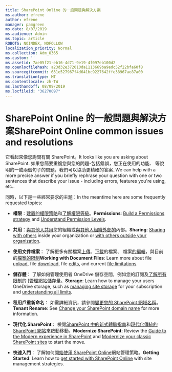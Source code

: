 ```yaml
---
title: SharePoint Online 的一般問題與解決方案
ms.author: efrene
author: efrene
manager: pamgreen
ms.date: 8/07/2019
ms.audience: Admin
ms.topic: article
ROBOTS: NOINDEX, NOFOLLOW
localization_priority: Normal
ms.collection: Adm_O365
ms.custom: ''
ms.assetid: 7ae05f21-eb16-4d71-9e19-4f097eb100d2
ms.openlocfilehash: a23d32e372010da1113669ba9edc52f22bfa60f8
ms.sourcegitcommit: 631e527967f4d641bc9227642ffe38967ae87a00
ms.translationtype: MT
ms.contentlocale: zh-TW
ms.lasthandoff: 08/09/2019
ms.locfileid: "36270097"
---
```

# <a name="sharepoint-online-common-issues-and-resolutions"></a><span data-ttu-id="c163d-102">SharePoint Online 的一般問題與解決方案</span><span class="sxs-lookup"><span data-stu-id="c163d-102">SharePoint Online common issues and resolutions</span></span>

<span data-ttu-id="c163d-103">它看起來像您詢問有關 SharePoint。</span><span class="sxs-lookup"><span data-stu-id="c163d-103">It looks like you are asking about SharePoint.</span></span> <span data-ttu-id="c163d-104">如果您簡要重複您與您的問題-包括錯誤，您正在使用的功能、 等說明的一或兩個句子的問題，我們可以協助更精確的答案..</span><span class="sxs-lookup"><span data-stu-id="c163d-104">We can help with a more precise answer if you briefly rephrase your question with one or two sentences that describe your issue - including errors, features you're using, etc..</span></span> 

<span data-ttu-id="c163d-105">同時，以下是一些經常要求的主題：</span><span class="sxs-lookup"><span data-stu-id="c163d-105">In the meantime here are some frequently requested topics:</span></span>





- <span data-ttu-id="c163d-106">**權限**：[建置的權限策略](https://docs.microsoft.com/sharepoint/default-sharepoint-groups)和[了解權限等級](https://docs.microsoft.com/sharepoint/understanding-permission-levels)。</span><span class="sxs-lookup"><span data-stu-id="c163d-106">**Permissions**: [Build a Permissions strategy](https://docs.microsoft.com/sharepoint/default-sharepoint-groups) and [Understand Permission Levels](https://docs.microsoft.com/sharepoint/understanding-permission-levels).</span></span>

- <span data-ttu-id="c163d-107">**共用**：[與其他人共用](https://docs.microsoft.com/sharepoint/default-sharepoint-groups)您的組織或[與其他人組織外部的](https://docs.microsoft.com/sharepoint/external-sharing-overview)內部。</span><span class="sxs-lookup"><span data-stu-id="c163d-107">**Sharing**: [Sharing with others](https://docs.microsoft.com/sharepoint/default-sharepoint-groups) inside your organization or [with others outside your organization](https://docs.microsoft.com/sharepoint/external-sharing-overview).</span></span>

- <span data-ttu-id="c163d-108">**使用文件檔案**： 了解更多有關檔案[上傳](https://support.office.com/article/Upload-a-folder-or-files-to-a-document-library-eb18fcba-c953-4d45-8d90-8da66edeacdb)、[下載](https://support.office.com/article/Download-files-and-folders-from-OneDrive-or-SharePoint-5c7397b7-19c7-4893-84fe-d02e8fa5df05)的檔案、 檔案[的編輯](https://support.office.com/article/Edit-a-document-in-a-document-library-02d8497f-1c13-4114-949a-b8466f639b07)，與目前的[檔案的限制](https://support.office.com/article/invalid-file-names-and-file-types-in-onedrive-onedrive-for-business-and-sharepoint-64883a5d-228e-48f5-b3d2-eb39e07630fa?ui=en-US&amp;rs=en-US&amp;ad=US)</span><span class="sxs-lookup"><span data-stu-id="c163d-108">**Working with Document Files**: Learn more about file [upload](https://support.office.com/article/Upload-a-folder-or-files-to-a-document-library-eb18fcba-c953-4d45-8d90-8da66edeacdb), file [download](https://support.office.com/article/Download-files-and-folders-from-OneDrive-or-SharePoint-5c7397b7-19c7-4893-84fe-d02e8fa5df05), file [edits](https://support.office.com/article/Edit-a-document-in-a-document-library-02d8497f-1c13-4114-949a-b8466f639b07), and current [file limitations](https://support.office.com/article/invalid-file-names-and-file-types-in-onedrive-onedrive-for-business-and-sharepoint-64883a5d-228e-48f5-b3d2-eb39e07630fa?ui=en-US&amp;rs=en-US&amp;ad=US)</span></span>

- <span data-ttu-id="c163d-109">**儲存體**： 了解如何管理使用者 OneDrive 儲存空間</a>，例如您的訂閱及[了解所有限制](https://docs.microsoft.com/office365/servicedescriptions/sharepoint-online-service-description/sharepoint-online-limits)的 [[管理網站儲存量](https://docs.microsoft.com/sharepoint/manage-site-collection-storage-limits)。</span><span class="sxs-lookup"><span data-stu-id="c163d-109">**Storage**: Learn how to manage your users OneDrive storage</a>, such as [managing site storage](https://docs.microsoft.com/sharepoint/manage-site-collection-storage-limits) for your subscription and [understanding all limits](https://docs.microsoft.com/office365/servicedescriptions/sharepoint-online-service-description/sharepoint-online-limits).</span></span>

- <span data-ttu-id="c163d-110">**租用戶重新命名**： 如需詳細資訊，請參閱[變更您的 SharePoint 網域名稱](https://docs.microsoft.com/sharepoint/change-your-sharepoint-domain-name)。</span><span class="sxs-lookup"><span data-stu-id="c163d-110">**Tenant Rename**: See [Change your SharePoint domain name](https://docs.microsoft.com/sharepoint/change-your-sharepoint-domain-name) for more information.</span></span>

- <span data-ttu-id="c163d-111">**現代化 SharePoint**： 檢閱[SharePoint 中的新式體驗指南](https://docs.microsoft.com/sharepoint/guide-to-sharepoint-modern-experience)和[現代化傳統的 SharePoint 網站](https://docs.microsoft.com/sharepoint/dev/transform/modernize-classic-sites)來啟動移動。</span><span class="sxs-lookup"><span data-stu-id="c163d-111">**Modernize SharePoint**: Review the [Guide to the Modern experience in SharePoint](https://docs.microsoft.com/sharepoint/guide-to-sharepoint-modern-experience) and [Modernize your classic SharePoint sites](https://docs.microsoft.com/sharepoint/dev/transform/modernize-classic-sites) to start the move.</span></span>

- <span data-ttu-id="c163d-112">**快速入門**： 了解如何[開始使用 SharePoint Online](https://docs.microsoft.com/sharepoint/introduction)網站管理策略。</span><span class="sxs-lookup"><span data-stu-id="c163d-112">**Getting Started**: Learn how to [get started with SharePoint Online](https://docs.microsoft.com/sharepoint/introduction) with site management strategies.</span></span>